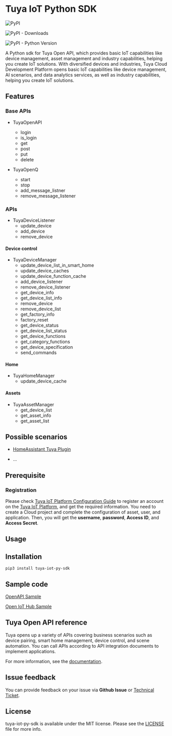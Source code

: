 # Tuya IoT Python SDK



![PyPI](https://img.shields.io/pypi/v/tuya-iot-py-sdk)

![PyPI - Downloads](https://img.shields.io/pypi/dm/tuya-iot-py-sdk)

![PyPI - Python Version](https://img.shields.io/pypi/pyversions/tuya-iot-py-sdk)



A Python sdk for Tuya Open API, which provides basic IoT capabilities like device management, asset management and industry capabilities, helping you create IoT solutions. 
With diversified devices and industries, Tuya Cloud Development Platform opens basic IoT capabilities like device management, AI scenarios, and data analytics services, as well as industry capabilities, helping you create IoT solutions.



## Features
### Base APIs
- TuyaOpenAPI
	- login
	- is_login
	- get
	- post
	- put
	- delete
 	
- TuyaOpenQ
	- start
	- stop
	- add_message_listner
	- remove_message_listener

### APIs
- TuyaDeviceListener
	- update_device
	- add_device
	- remove_device

#### Device control
- TuyaDeviceManager
	- update_device_list_in_smart_home
	- update_device_caches
	- update_device_function_cache
	- add_device_listener
	- remove_device_listener
	- get_device_info
	- get_device_list_info
	- remove_device
	- remove_device_list
	- get_factory_info
	- factory_reset
	- get_device_status
	- get_device_list_status
	- get_device_functions
	- get_category_functions
	- get_device_specification
	- send_commands

#### Home 
- TuyaHomeManager
	- update_device_cache
	
#### Assets
- TuyaAssetManager
	- get_device_list
	- get_asset_info
	- get_asset_list


## Possible scenarios



- [HomeAssistant Tuya Plugin](https://github.com/tuya/tuya-home-assistant)

- ...


## Prerequisite

### Registration

Please check [Tuya IoT Platform Configuration Guide](https://github.com/tuya/tuya-android-iot-app-sdk-sample/blob/activator_tool/Tuya_IoT_Platform_Configuration_Guide.md) to register an account on the [Tuya IoT Platform](https://iot.tuya.com?_source=github), and get the required information. You need to create a Cloud project and complete the configuration of asset, user, and application. Then, you will get the **username**, **password**, **Access ID**, and **Access Secret**.

## Usage

## Installation

`pip3 install tuya-iot-py-sdk`

## Sample code

[OpenAPI Sample](https://github.com/tuya/tuya-iot-python-sdk/blob/master/example/device.py)

[Open IoT Hub Sample](https://github.com/tuya/tuya-iot-python-sdk/blob/master/example/mq.py)

## Tuya Open API reference

Tuya opens up a variety of APIs covering business scenarios such as device pairing, smart home management, device control, and scene automation. You can call APIs according to API integration documents to implement applications.

For more information, see the [documentation](https://developer.tuya.com/en/docs/cloud/?_source=github).
<!-- [Documentation > Cloud Development > API Reference](https://developer.tuya.com/docs/iot/open-api/api-reference/api-reference) -->

## Issue feedback

You can provide feedback on your issue via **Github Issue** or [Technical Ticket](https://service.console.tuya.com/).

## License

tuya-iot-py-sdk is available under the MIT license. Please see the [LICENSE](./LICENSE) file for more info.